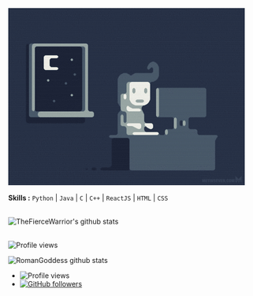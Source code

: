 
<img src="https://github.com/romangoddess/romangoddess/blob/master/gifs/coding.gif" alt="coding ?">

<b>Skills :</b> <code>Python</code> | <code>Java</code> | <code>C</code> | <code>C++</code> | <code>ReactJS</code> | <code>HTML</code> | <code>CSS</code>

<br><img src="https://github-readme-stats.vercel.app/api?username=romangoddess&show_icons=true&hide=contribs,prs&cache_seconds=86400&theme=algolia" alt="TheFierceWarrior's github stats">

<br><img src="https://gpvc.arturio.dev/romangoddess" alt="Profile views">

</div>


![RomanGoddess github stats](https://github-readme-stats.vercel.app/api?username=romangoddess&show_icons=true&theme=midnight-purple)
- ![Profile views](https://gpvc.arturio.dev/Starkgang)
- [![GitHub followers](https://img.shields.io/github/followers/romangoddess.svg?style=social&label=Follow&maxAge=2592000)](https://github.com/RomanGoddess?tab=followers)
